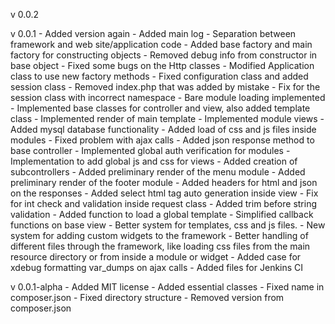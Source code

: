 v 0.0.2

v 0.0.1
    - Added version again
    - Added main log
    - Separation between framework and web site/application code
    - Added base factory and main factory for constructing objects
    - Removed debug info from constructor in base object
    - Fixed some bugs on the Http classes
    - Modified Application class to use new factory methods
    - Fixed configuration class and added session class
    - Removed index.php that was added by mistake
    - Fix for the session class with incorrect namespace
    - Bare module loading implemented
    - Implemented base classes for controller and view, also added template class
    - Implemented render of main template
    - Implemented module views
    - Added mysql database functionality
    - Added load of css and js files inside modules
    - Fixed problem with ajax calls
    - Added json response method to base controller
    - Implemented global auth verification for modules
    - Implementation to add global js and css for views
    - Added creation of subcontrollers
    - Added preliminary render of the menu module
    - Added preliminary render of the footer module
    - Added headers for html and json on the responses
    - Added select html tag auto generation inside view
    - Fix for int check and validation inside request class
    - Added trim before string validation
    - Added function to load a global template
    - Simplified callback functions on base view
    - Better system for templates, css and js files.
    - New system for adding custom widgets to the framework
    - Better handling of different files through the framework, like loading css files
      from the main resource directory or from inside a module or widget
    - Added case for xdebug formatting var_dumps on ajax calls
    - Added files for Jenkins CI

v 0.0.1-alpha
    - Added MIT license
    - Added essential classes
    - Fixed name in composer.json
    - Fixed directory structure
    - Removed version from composer.json